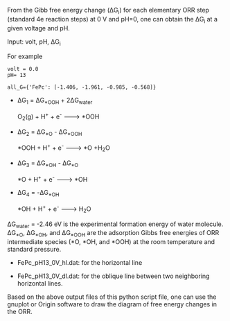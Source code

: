 From the Gibb free energy change (&#916;G<sub>i</sub>) for each elementary ORR step (standard 4e reaction steps) at 0 V and pH=0, one can obtain the &#916;G<sub>i</sub> at a given voltage and pH.

Input: 
     volt, pH, &#916;G<sub>i</sub>
 
 For example
 
    volt = 0.0
    pH= 13

    all_G={'FePc': [-1.406, -1.961, -0.985, -0.568]}

- &#916;G<sub>1</sub> = &#916;G<sub>&#42;OOH</sub> + 2&#916;G<sub>water</sub>

  O<sub>2</sub>(g) + H<sup>+</sup> + e<sup>-</sup> ---> &#42;OOH

- &#916;G<sub>2</sub> = &#916;G<sub>&#42;O</sub> - &#916;G<sub>&#42;OOH</sub>
   
   &#42;OOH + H<sup>+</sup> + e<sup>-</sup> ---> &#42;O +H<sub>2</sub>O

- &#916;G<sub>3</sub> = &#916;G<sub>&#42;OH</sub> - &#916;G<sub>&#42;O</sub>
   
   &#42;O + H<sup>+</sup> + e<sup>-</sup> ---> &#42;OH

- &#916;G<sub>4</sub> = -&#916;G<sub>&#42;OH</sub>
  
  &#42;OH + H<sup>+</sup> + e<sup>-</sup> ---> H<sub>2</sub>O

&#916;G<sub>water</sub> = -2.46 eV is the experimental formation energy of water molecule. &#916;G<sub>&#42;O</sub>, &#916;G<sub>&#42;OH</sub>, and &#916;G<sub>&#42;OOH</sub> are the adsorption Gibbs free energies of ORR intermediate species (&#42;O, &#42;OH, and &#42;OOH) at the room temperature and standard pressure.


- FePc_pH13_0V_hl.dat:  for the horizontal line

- FePc_pH13_0V_dl.dat: for the oblique line between two neighboring horizontal lines. 

Based on the above output files of this python script file, one can use the gnuplot or Origin software to draw the diagram of free energy changes in the ORR.
